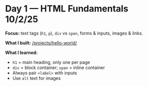 # Day 1 — HTML Fundamentals 10/2/25

**Focus:** text tags (`h1`, `p`), `div` vs `span`, forms & inputs, images & links.

**What I built:** [/projects/hello-world/](/projects/hello-world/)

**What I learned:**
- `h1` = main heading, only one per page
- `div` = block container; `span` = inline container
- Always pair `<label>` with inputs
- Use `alt` text for images

